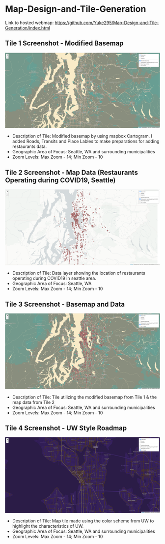 # Map-Design-and-Tile-Generation

Link to hosted webmap: https://github.com/Yuke295/Map-Design-and-Tile-Generation/index.html

## Tile 1 Screenshot - Modified Basemap
![Map Image](img/basemap.PNG)

- Description of Tile: Modified basemap by using mapbox Cartogram. I added Roads, Transits and Place Lables to make preparations for adding restaurants data.
- Geographic Area of Focus: Seattle, WA and surrounding municipalities
- Zoom Levels: Max Zoom - 14; Min Zoom - 10

## Tile 2 Screenshot - Map Data (Restaurants Operating during COVID19, Seattle)
![Map Image](img/data.PNG)

- Description of Tile: Data layer showing the location of restaurants operating during COVID19 in seattle area.
- Geographic Area of Focus: Seattle, WA
- Zoom Levels: Max Zoom - 14; Min Zoom - 10

## Tile 3 Screenshot - Basemap and Data
![Map Image](img/BasemapAndData.PNG)

- Description of Tile: Tile utilizing the modified basemap from Tile 1 & the map data from Tile 2
- Geographic Area of Focus: Seattle, WA and surrounding municipalities
- Zoom Levels: Max Zoom - 14; Min Zoom - 10

## Tile 4 Screenshot - UW Style Roadmap
![Map Image](img/SonicsTileTheme.PNG)

- Description of Tile: Map tile made using the color scheme from UW to highlight the characteristics of UW.
- Geographic Area of Focus: Seattle, WA and surrounding municipalities
- Zoom Levels: Max Zoom - 14; Min Zoom - 10
